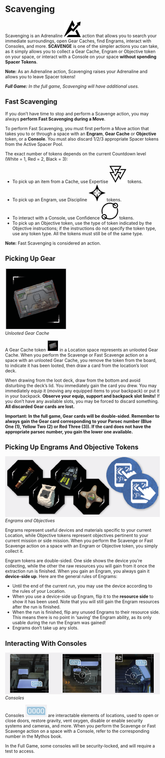 # Scavenging

Scavenging is an Adrenaline ![Adrenaline Icon](svg/icon-adrenaline.svg) action that allows
you to search your immediate surroundings, open
Gear Caches, find Engrams, interact with Consoles,
and more. **SCAVENGE** is one of the simpler actions
you can take, as it simply allows you to collect a Gear
Cache, Engram or Objective token on your space,
or interact with a Console on your space **without
spending Spacer Tokens**.

**Note:** As an Adrenaline action, Scavenging raises
your Adrenaline and allows you to leave Spacer tokens!

***Full Game:** In the full game, Scavenging will have
additional uses.*

## Fast Scavenging

If you don’t have time to stop and perform a Scavenge
action, you may always **perform Fast Scavenging
during a Move**.

To perform Fast Scavenging, you must first perform
a Move action that takes you to or through a space
with an **Engram**, **Gear Cache** or **Objective** token,
or a **Console**. You must also discard 1/2/3 appropriate Spacer tokens from the Active Spacer Pool.

The exact number of tokens depends on the current
Countdown level (White = 1, Red = 2, Black = 3):

- To pick up an item from a Cache, use Expertise ![Expertise Icon](svg/icon-expertise.svg) tokens.
- To pick up an Engram, use Discipline ![Discipline Icon](svg/icon-discipline.svg) tokens.
- To interact with a Console, use Confidence ![Confidence Icon](svg/icon-confidence.svg) tokens.
- To pick up an Objective token, use the type
  of token indicated by the Objective instructions; if the instructions do not specify the
  token type, use any token type. All the tokens
  must still be of the same type.

**Note:** Fast Scavenging is considered an action.

## Picking Up Gear

![](img/unlooted-gear-cache.png)  
*Unlooted Gear Cache*

A Gear Cache token ![Gear Cache Icon](img/icon-gear-cache.png) in a Location space represents
an unlooted Gear Cache. When you perform the
Scavenge or Fast Scavenge action on a space with
an unlooted Gear Cache, you remove the token from
the board, to indicate it has been looted, then draw
a card from the location’s loot deck.

When drawing from the loot deck, draw from the
bottom and avoid disturbing the deck’s lid. You immediately gain the card you drew. You may immediately equip it (moving any equipped items to your
backpack) or put it in your backpack. **Observe your
equip, support and backpack slot limits!** If you don’t
have any available slots, you may be forced to discard
something. **All discarded Gear cards are lost.**

**Important: In the full game, Gear cards will be
double-sided. Remember to always gain the Gear
card corresponding to your Parsec number (Blue
One (1), Yellow Two (2) or Red Three (3)). If the card
does not have the appropriate parsec number,
you gain the lower one available.**

## Picking Up Engrams And Objective Tokens

![](img/engrams-objectives.png)  
*Engrams and Objectives*

Engrams represent useful devices and materials
specific to your current Location, while Objective
tokens represent objectives pertinent to your current
mission or side mission. When you perform the
Scavenge or Fast Scavenge action on a space with
an Engram or Objective token, you simply collect it.

Engram tokens are double-sided. One side shows the
device you’re collecting, while the other the raw
resources you will gain from it once the extraction
run is finished. When you gain an Engram, you always
gain it **device-side up**. Here are the general
rules of Engrams:

- Until the end of the current run, you may
  use the device according to the rules
  of your Location.
- When you use a device-side up Engram, flip
  it to the **resource side** to show it has been
  used. Note that you will still gain the Engram
  resources after the run is finished.
- When the run is finished, flip any unused
  Engrams to their resource side. This means
  there is no point in ‘saving’ the Engram ability,
  as its only usable during the run the Engram
  was gained!
- Engrams don’t take up any slots.

## Interacting With Consoles

![](img/consoles.png)  
*Consoles*

Consoles ![Console Icon](img/icon-console.png) are interactable elements of locations, used to open or close doors, restore gravity,
vent oxygen, disable or enable security systems
and cameras, and more. When you perform the
Scavenge or Fast Scavenge action on a space with
a Console, refer to the corresponding number in the
Mythos book.

In the Full Game, some consoles will be security-locked,
and will require a test to access.